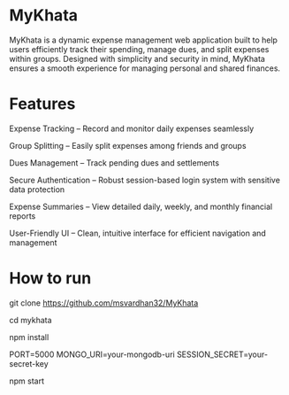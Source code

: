 # MyKhata


MyKhata is a dynamic expense management web application built to help users efficiently track their spending, manage dues, and split expenses within groups. Designed with simplicity and security in mind, MyKhata ensures a smooth experience for managing personal and shared finances.



# Features

Expense Tracking – Record and monitor daily expenses seamlessly

Group Splitting – Easily split expenses among friends and groups

Dues Management – Track pending dues and settlements

Secure Authentication – Robust session-based login system with sensitive data protection

Expense Summaries – View detailed daily, weekly, and monthly financial reports

User-Friendly UI – Clean, intuitive interface for efficient navigation and management



# How to run

git clone https://github.com/msvardhan32/MyKhata

cd mykhata



npm install


PORT=5000
MONGO_URI=your-mongodb-uri
SESSION_SECRET=your-secret-key


npm start
